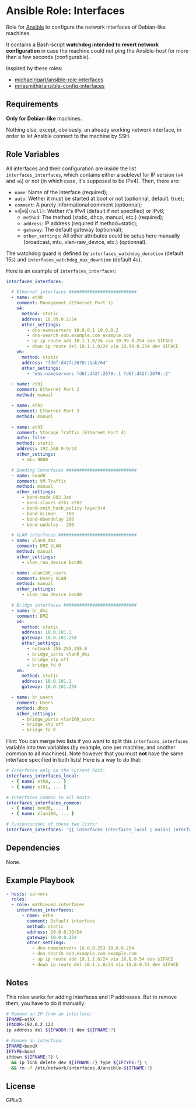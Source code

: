 Ansible Role: Interfaces
========================

Role for [Ansible](https://www.ansible.com/) to configure the network
interfaces of Debian-like machines.

It contains a Bash-script **watchdog intended to revert network configuration**
in case the machine could not ping the Ansible-host for more than a few seconds
(configurable).

Inspired by these roles:

* [michaelrigart/ansible-role-interfaces](https://github.com/michaelrigart/ansible-role-interfaces)
* [mrlesmithjr/ansible-config-interfaces](https://github.com/mrlesmithjr/ansible-config-interfaces)

Requirements
------------

**Only for Debian-like** machines.

Nothing else, except, obviously, an already working network interface, in order
to let Ansible connect to the machine by SSH.

Role Variables
--------------

All interfaces and their configuration are inside the list
`interfaces_interfaces`, which contains either a sublevel for IP version (`v4`
and `v6`) or not (in which case, it's supposed to be IPv4). Then, there are:

* `name`: Name of the interface (required);
* `auto`: Wether it must be started at boot or not (optionnal, default: true);
* `comment`: A purely informational comment (optionnal);
* `v4`|`v6`|`(null)`: Wether it's IPv4 (default if not specified) or IPv6;
  * `method`: The method (static, dhcp, manual, etc.) (required);
  * `address`: IP address (required if method=static);
  * `gateway`: The default gateway (optionnal);
  * `other_settings`: All other attributes could be setup here manually (broadcast, mtu, vlan-raw_device, etc.) (optionnal).

The watchdog guard is defined by `interfaces_watchdog_duration` (default 15s)
and `interfaces_watchdog_max_downtime` (default 4s).

Here is an example of `interfaces_interfaces`:


```yaml
interfaces_interfaces:

  # Ethernet interfaces ##########################
  - name: eth0
    comment: Management (Ethernet Port 1)
    v4:
      method: static
      address: 10.99.0.1/24
      other_settings:
        - dns-nameservers 10.0.0.1 10.0.0.2
        - dns-search oob.example.com example.com
        - up ip route add 10.1.1.0/24 via 10.99.0.254 dev $IFACE
        - down ip route del 10.1.1.0/24 via 10.99.0.254 dev $IFACE
    v6:
      method: static
      address: "fd6f:d42f:2670::1ab/64"
      other_settings:
        - "dns-nameservers fd6f:d42f:2670::1 fd6f:d42f:2670::2"

  - name: eth1
    comment: Ethernet Port 2
    method: manual

  - name: eth2
    comment: Ethernet Port 3
    method: manual

  - name: eth3
    comment: Storage Traffic (Ethernet Port 4)
    auto: false
    method: static
    address: 192.168.9.9/24
    other_settings:
      - mtu 9000

  # Bonding interfaces ###########################
  - name: bond0
    comment: VM Traffic
    method: manual
    other_settings:
      - bond-mode 802.3ad
      - bond-slaves eth1 eth2
      - bond-xmit_hash_policy layer3+4
      - bond-miimon    100
      - bond-downdelay 200
      - bond-updelay   200

  # VLAN interfaces ##############################
  - name: vlan9_dmz
    comment: DMZ VLAN
    method: manual
    other_settings:
      - vlan_raw_device bond0

  - name: vlan100_users
    comment: Users VLAN
    method: manual
    other_settings:
      - vlan_raw_device bond0

  # Bridge interfaces ############################
  - name: br_dmz
    comment: DMZ
    v4:
      method: static
      address: 10.0.101.1
      gateway: 10.0.101.254
      other_settings:
        - netmask 255.255.255.0
        - bridge_ports vlan9_dmz
        - bridge_stp off
        - bridge_fd 0
    v6:
      method: static
      address: 10.0.101.1
      gateway: 10.0.101.254

  - name: br_users
    comment: Users
    method: dhcp
    other_settings:
      - bridge_ports vlan100_users
      - bridge_stp off
      - bridge_fd 0
```

Hint: You can merge two lists if you want to split this `interfaces_interfaces`
variable into two variables (by example, one per machine, and another common to
all machines). Note however that you must **not** have the same interface
specified in both lists! Here is a way to do that:

```yaml
# Interfaces only on the current host:
interfaces_interfaces_local:
  - { name: eth0, ... }
  - { name: eth1, ... }

# Interfaces common to all hosts:
interfaces_interfaces_common:
  - { name: bond0, ... }
  - { name: vlan100, ... }

# Fusion(union) of these two lists:
interfaces_interfaces: "{{ interfaces_interfaces_local | union( interfaces_interfaces_common ) }}"
```

Dependencies
------------

None.

Example Playbook
----------------

```yaml
- hosts: servers
  roles:
  - role: mathieumd.interfaces
    interfaces_interfaces:
      - name: eth0
        comment: Default interface
        method: static
        address: 10.0.0.10/24
        gateway: 10.0.0.254
        other_settings:
          - dns-nameservers 10.0.0.253 10.0.0.254
          - dns-search oob.example.com example.com
          - up ip route add 10.1.1.0/24 via 10.0.0.54 dev $IFACE
          - down ip route del 10.1.1.0/24 via 10.0.0.54 dev $IFACE
```

Notes
-----

This roles works for adding interfaces and IP addresses. But to remove them,
you have to do it manually:

```bash
# Remove an IP from an interface:
IFNAME=ethX
IPADDR=192.0.2.123
ip address del ${IPADDR:?} dev ${IFNAME:?}

# Remove an interface:
IFNAME=bondX
IFTYPE=bond
ifdown ${IFNAME:?} \
  && ip link delete dev ${IFNAME:?} type ${IFTYPE:?} \
  && rm -f /etc/network/interfaces.d/ansible-${IFNAME:?}
```

License
-------

GPLv3


